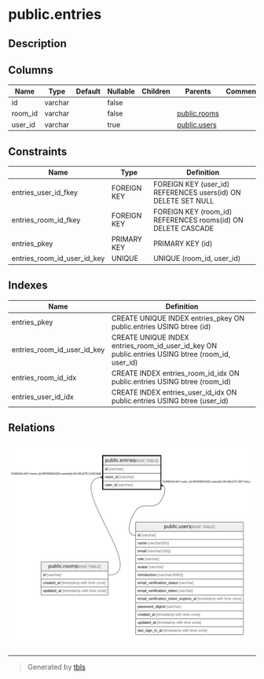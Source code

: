 # public.entries

## Description

## Columns

| Name | Type | Default | Nullable | Children | Parents | Comment |
| ---- | ---- | ------- | -------- | -------- | ------- | ------- |
| id | varchar |  | false |  |  |  |
| room_id | varchar |  | false |  | [public.rooms](public.rooms.md) |  |
| user_id | varchar |  | true |  | [public.users](public.users.md) |  |

## Constraints

| Name | Type | Definition |
| ---- | ---- | ---------- |
| entries_user_id_fkey | FOREIGN KEY | FOREIGN KEY (user_id) REFERENCES users(id) ON DELETE SET NULL |
| entries_room_id_fkey | FOREIGN KEY | FOREIGN KEY (room_id) REFERENCES rooms(id) ON DELETE CASCADE |
| entries_pkey | PRIMARY KEY | PRIMARY KEY (id) |
| entries_room_id_user_id_key | UNIQUE | UNIQUE (room_id, user_id) |

## Indexes

| Name | Definition |
| ---- | ---------- |
| entries_pkey | CREATE UNIQUE INDEX entries_pkey ON public.entries USING btree (id) |
| entries_room_id_user_id_key | CREATE UNIQUE INDEX entries_room_id_user_id_key ON public.entries USING btree (room_id, user_id) |
| entries_room_id_idx | CREATE INDEX entries_room_id_idx ON public.entries USING btree (room_id) |
| entries_user_id_idx | CREATE INDEX entries_user_id_idx ON public.entries USING btree (user_id) |

## Relations

![er](public.entries.svg)

---

> Generated by [tbls](https://github.com/k1LoW/tbls)
